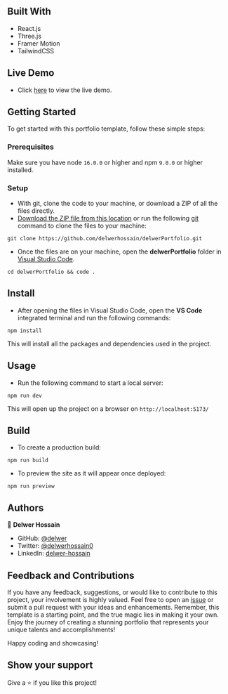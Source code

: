 
## Built With

- React.js
- Three.js
- Framer Motion
- TailwindCSS

## Live Demo

- Click [here](https://delwer.netlify.app/) to view the live demo.

## Getting Started

To get started with this portfolio template, follow these simple steps:

### Prerequisites

Make sure you have node `16.0.0` or higher and npm `9.0.0` or higher installed.

### Setup

- With git, clone the code to your machine, or download a ZIP of all the files directly.
- [Download the ZIP file from this location](https://github.com/delwerhossain/delwerPortfolio/archive/refs/heads/main.zip) or run the following [git](https://git-scm.com/) command to clone the files to your machine:

```
git clone https://github.com/delwerhossain/delwerPortfolio.git
```

- Once the files are on your machine, open the **delwerPortfolio** folder in [Visual Studio Code](https://code.visualstudio.com/download).

```
cd delwerPortfolio && code .
```

## Install

- After opening the files in Visual Studio Code, open the **VS Code** integrated terminal and run the following commands:

```
npm install
```

This will install all the packages and dependencies used in the project.

## Usage

- Run the following command to start a local server:

```
npm run dev
```

This will open up the project on a browser on `http://localhost:5173/`

## Build

- To create a production build:

```
npm run build
```

- To preview the site as it will appear once deployed:

```
npm run preview
```

## Authors

👤 **Delwer Hossain**

- GitHub: [@delwer](https://github.com/delwerhossain)
- Twitter: [@delwerhossain0](https://twitter.com/delwerhossain0)
- LinkedIn: [delwer-hossain](https://www.linkedin.com/in/delwer-hossain/)

## Feedback and Contributions

If you have any feedback, suggestions, or would like to contribute to this project, your involvement is highly valued. Feel free to open an [issue](../../issues/) or submit a pull request with your ideas and enhancements. Remember, this template is a starting point, and the true magic lies in making it your own. Enjoy the journey of creating a stunning portfolio that represents your unique talents and accomplishments!

Happy coding and showcasing!

## Show your support

Give a ⭐️ if you like this project!
